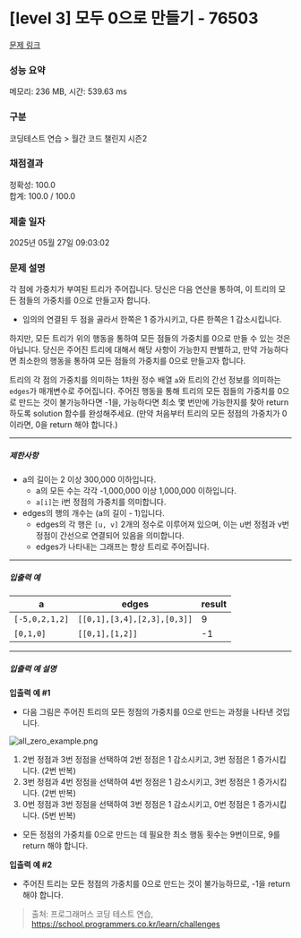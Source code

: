 # [level 3] 모두 0으로 만들기 - 76503 

[문제 링크](https://school.programmers.co.kr/learn/courses/30/lessons/76503) 

### 성능 요약

메모리: 236 MB, 시간: 539.63 ms

### 구분

코딩테스트 연습 > 월간 코드 챌린지 시즌2

### 채점결과

정확성: 100.0<br/>합계: 100.0 / 100.0

### 제출 일자

2025년 05월 27일 09:03:02

### 문제 설명

<p>각 점에 가중치가 부여된 트리가 주어집니다. 당신은 다음 연산을 통하여, 이 트리의 모든 점들의 가중치를 0으로 만들고자 합니다.</p>

<ul>
<li>임의의 연결된 두 점을 골라서 한쪽은 1 증가시키고, 다른 한쪽은 1 감소시킵니다.</li>
</ul>

<p>하지만, 모든 트리가 위의 행동을 통하여 모든 점들의 가중치를 0으로 만들 수 있는 것은 아닙니다. 당신은 주어진 트리에 대해서 해당 사항이 가능한지 판별하고, 만약 가능하다면 최소한의 행동을 통하여 모든 점들의 가중치를 0으로 만들고자 합니다.</p>

<p>트리의 각 점의 가중치를 의미하는 1차원 정수 배열 <code>a</code>와 트리의 간선 정보를 의미하는 <code>edges</code>가 매개변수로 주어집니다. 주어진 행동을 통해 트리의 모든 점들의 가중치를 0으로 만드는 것이 불가능하다면 -1을, 가능하다면 최소 몇 번만에 가능한지를 찾아 return 하도록 solution 함수를 완성해주세요. (만약 처음부터 트리의 모든 정점의 가중치가 0이라면, 0을 return 해야 합니다.)</p>

<hr>

<h5>제한사항</h5>

<ul>
<li>a의 길이는 2 이상 300,000 이하입니다.

<ul>
<li>a의 모든 수는 각각 -1,000,000 이상 1,000,000 이하입니다.</li>
<li><code>a[i]</code>는 i번 정점의 가중치를 의미합니다.</li>
</ul></li>
<li>edges의 행의 개수는 (a의 길이 - 1)입니다.

<ul>
<li>edges의 각 행은 <code>[u, v]</code> 2개의 정수로 이루어져 있으며, 이는 u번 정점과 v번 정점이 간선으로 연결되어 있음을 의미합니다.</li>
<li>edges가 나타내는 그래프는 항상 트리로 주어집니다. </li>
</ul></li>
</ul>

<hr>

<h5>입출력 예</h5>
<table class="table">
        <thead><tr>
<th>a</th>
<th>edges</th>
<th>result</th>
</tr>
</thead>
        <tbody><tr>
<td><code>[-5,0,2,1,2]</code></td>
<td><code>[[0,1],[3,4],[2,3],[0,3]]</code></td>
<td>9</td>
</tr>
<tr>
<td><code>[0,1,0]</code></td>
<td><code>[[0,1],[1,2]]</code></td>
<td>-1</td>
</tr>
</tbody>
      </table>
<hr>

<h5>입출력 예 설명</h5>

<p><strong>입출력 예 #1</strong></p>

<ul>
<li>다음 그림은 주어진 트리의 모든 정점의 가중치를 0으로 만드는 과정을 나타낸 것입니다.</li>
</ul>

<p><img src="https://grepp-programmers.s3.ap-northeast-2.amazonaws.com/files/production/b8f5b5ec-3825-4524-a19f-2c082bdba36d/all_zero_example.png" title="" alt="all_zero_example.png"></p>

<ol>
<li>2번 정점과 3번 정점을 선택하여 2번 정점은 1 감소시키고, 3번 정점은 1 증가시킵니다. (2번 반복)</li>
<li>3번 정점과 4번 정점을 선택하여 4번 정점은 1 감소시키고, 3번 정점은 1 증가시킵니다. (2번 반복)</li>
<li>0번 정점과 3번 정점을 선택하여 3번 정점은 1 감소시키고, 0번 정점은 1 증가시킵니다. (5번 반복)</li>
</ol>

<ul>
<li>모든 정점의 가중치를 0으로 만드는 데 필요한 최소 행동 횟수는 9번이므로, 9를 return 해야 합니다.</li>
</ul>

<p><strong>입출력 예 #2</strong></p>

<ul>
<li>주어진 트리는 모든 정점의 가중치를 0으로 만드는 것이 불가능하므로, -1을 return 해야 합니다.</li>
</ul>


> 출처: 프로그래머스 코딩 테스트 연습, https://school.programmers.co.kr/learn/challenges